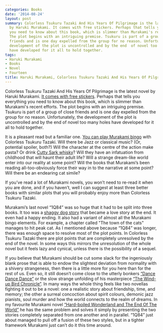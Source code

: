 ```yaml
---
categories: Books
date: '2014-08-24'
layout: post
summary: Colorless Tsukuru Tazaki And His Years Of Pilgrimage is the latest novel
  by Haruki Murakami. It comes with free stickers. Perhaps that tells you everything
  you need to know about this book, which is slimmer than Murakami's recent efforts.
  The plot begins with an intriguing premise. Tsukuru is part of a group of close
  friends and is one day expelled from the group for no reason. Unfortunately, the
  development of the plot is uncontrolled and by the end  of novel too many holes
  have developed for it all to hold together.
tags:
- Haruki Murakami
- Books
- Novel
- Fourteen
title: Haruki Murakami, Colorless Tsukuru Tazaki And His Years Of Pilgrimage
---
```


Colorless Tsukuru Tazaki And His Years Of Pilgrimage is the latest novel by Haruki Murakami. [It comes with free stickers](http://www.theguardian.com/books/2014/jun/19/haruki-murakami-marketing-publishers-stickers). Perhaps that tells you everything you need to know about this book, which is slimmer than Murakami's recent efforts. The plot begins with an intriguing premise. Tsukuru is part of a group of close friends and is one day expelled from the group for no reason. Unfortunately, the development of the plot is uncontrolled and by the end  of novel too many holes have developed for it all to hold together.

It is a pleasant read but a familiar one. [You can play Murakami bingo](http://www.incidentalcomics.com/2012/06/haruki-murakami-bingo.html) with Colorless Tsukuru Tazaki. Will there be Jazz or classical music? (Or, potential spoiler, both?) Will the character at the centre of the action make pasta? Or drink [Cutty Sark whisky](https://cutty-sark.com/the-whisky/)? Will they have an infatuation from childhood that will haunt their adult life? Will a strange dream-like world enter into our reality at some point? Will the books that Murakami’s been reading all-too-obviously force their way in to the narrative at some point? Will there be an endearing cat simile?

If you’ve read a lot of Murakami novels, you won’t need to re-read it when you are done, and if you haven’t, well I can suggest at least three better books with similar plots that you will probably enjoy more than Colorless Tsukuru Tazaki.

Murakami’s last novel “1Q84” was so huge that it had to be split into three books. It too was a [shaggy dog story](http://en.wikipedia.org/wiki/Shaggy_dog_story) that became a love story at the end. It even had a happy ending. It also had a variant of almost all the Murakami bingo elements. For example, a chapter called "The town of the cats" manages to hit peak cat. As I mentioned above because “1Q84” was longer, there was enough space to resolve most of the plot points. In Colorless Tsukuru Tazaki there are plot points that are completely unresolved by the end of the novel. In some ways this mirrors the unresolution of the whole novel but it feels lazy and cynical, unless there is the possibility of a sequel.

If you believe that Murakami should be cut some slack for the ingeniously blank prose that is able to endow the slightest deviation from normality with a shivery strangeness, then there is a little more for you here than for the rest of us. Even so, it still doesn’t come close to the utterly bonkers [“Dance Dance Dance”](http://www.goodreads.com/book/show/17800.Dance_Dance_Dance) or the slow strange unfolding of his masterpiece [“The Wind-up Bird Chronicle”](http://www.nytimes.com/books/97/10/26/daily/bird-book-review.html). In many ways the whole thing feels like two novellas fighting it out to be a novel: one a realistic story about friendship, time, and memory; the other a surreal concoction about spirit colours, demonic jazz pianists, soul murder and how the world connects to the realm of dreams. In my favourite Murakami novel [“Hard-boiled Wonderland and The End Of The World”](http://www.conceptualfiction.com/hardboiled_wonderland.html) he has the same problem and solves it simply by presenting the two stories completely separated from one another and in parallel. “1Q84” just about managed to pull off a fusion of these two styles, but in a tighter framework Murakami just can’t do it this time around.